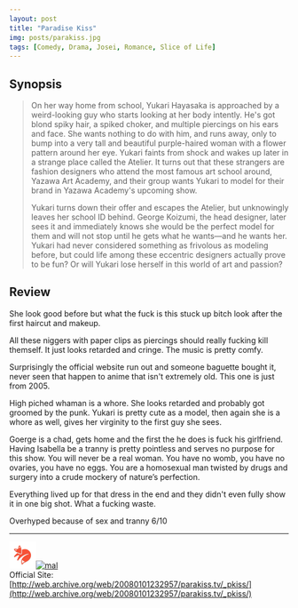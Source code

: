 ```yaml
---
layout: post
title: "Paradise Kiss"
img: posts/parakiss.jpg 
tags: [Comedy, Drama, Josei, Romance, Slice of Life]
---
```


## Synopsis
>On her way home from school, Yukari Hayasaka is approached by a weird-looking guy who starts looking at her body intently. He's got blond spiky hair, a spiked choker, and multiple piercings on his ears and face. She wants nothing to do with him, and runs away, only to bump into a very tall and beautiful purple-haired woman with a flower pattern around her eye. Yukari faints from shock and wakes up later in a strange place called the Atelier. It turns out that these strangers are fashion designers who attend the most famous art school around, Yazawa Art Academy, and their group wants Yukari to model for their brand in Yazawa Academy's upcoming show.
>
>Yukari turns down their offer and escapes the Atelier, but unknowingly leaves her school ID behind. George Koizumi, the head designer, later sees it and immediately knows she would be the perfect model for them and will not stop until he gets what he wants—and he wants her. Yukari had never considered something as frivolous as modeling before, but could life among these eccentric designers actually prove to be fun? Or will Yukari lose herself in this world of art and passion?

## Review
She look good before but what the fuck is this stuck up bitch look after the first haircut and makeup.

All these niggers with paper clips as piercings should really fucking kill themself. It just looks retarded and cringe. The music is pretty comfy.

Surprisingly the official website run out and someone baguette bought it, never seen that happen to anime that isn't extremely old. This one is just from 2005.

High piched whaman is a whore. She looks retarded and probably got groomed by the punk. Yukari is pretty cute as a model, then again she is a whore as well, gives her virginity to the first guy she sees.

Goerge is a chad, gets home and the first the he does is fuck his girlfriend. Having Isabella be a tranny is pretty pointless and serves no purpose for this show. You will never be a real woman. You have no womb, you have no ovaries, you have no eggs. You are a homosexual man twisted by drugs and surgery into a crude mockery of nature’s perfection.

Everything lived up for that dress in the end and they didn't even fully show it in one big shot. What a fucking waste.
   
Overhyped because of sex and tranny 6/10

---

[![kitsu](..\assets\img\kitsu.png)](https://kitsu.io/anime/paradise-kiss)[![mal](..\assets\img\mal.ico)](https://myanimelist.net/anime/322/Paradise_Kiss)  
Official Site: [http://web.archive.org/web/20080101232957/parakiss.tv/_pkiss/](http://web.archive.org/web/20080101232957/parakiss.tv/_pkiss/)
